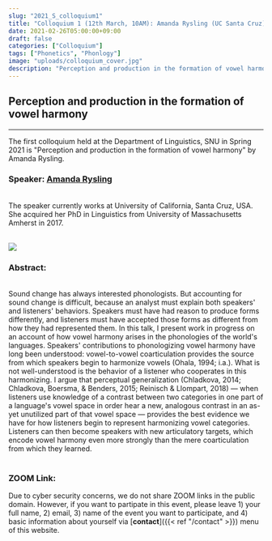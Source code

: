 ```yaml
---
slug: "2021_S_colloquium1"
title: "Colloquium 1 (12th March, 10AM): Amanda Rysling (UC Santa Cruz)"
date: 2021-02-26T05:00:00+09:00
draft: false
categories: ["Colloquium"]
tags: ["Phonetics", "Phonlogy"]
image: "uploads/colloquium_cover.jpg"
description: "Perception and production in the formation of vowel harmony by Amanda Rysling"
---
```


## Perception and production in the formation of vowel harmony

---

The first colloquium held at the Department of Linguistics, SNU in Spring 2021 is "Perception and production in the formation of vowel harmony" by Amanda Rysling.

### Speaker: <a class=intro-link href="https://rysling.sites.ucsc.edu/">Amanda Rysling</a>

<br/>
The speaker currently works at University of California, Santa Cruz, USA. She acquired her PhD in Linguistics from University of Massachusetts Amherst in 2017.
<br/><br/>

![ ](/profiles/Amanda_Rysling_image.jpg#floatleft)

### Abstract:

<br/>
Sound change has always interested phonologists. But accounting for sound change is difficult, because an analyst must explain both speakers' and listeners' behaviors. Speakers must have had reason to produce forms differently, and listeners must have accepted those forms as different from how they had represented them. In this talk, I present work in progress on an account of how vowel harmony arises in the phonologies of the world's languages. Speakers' contributions to phonologizing vowel harmony have long been understood: vowel-to-vowel coarticulation provides the source from which speakers begin to harmonize vowels (Ohala, 1994; i.a.). What is not well-understood is the behavior of a listener who cooperates in this harmonizing. I argue that perceptual generalization (Chladkova, 2014; Chladkova, Boersma, & Benders, 2015; Reinisch & Llompart, 2018) — when listeners use knowledge of a contrast between two categories in one part of a language's vowel space in order hear a new, analogous contrast in an as-yet unutilized part of that vowel space — provides the best evidence we have for how listeners begin to represent harmonizing vowel categories. Listeners can then become speakers with new articulatory targets, which encode vowel harmony even more strongly than the mere coarticulation from which they learned.
<br/><br/>

### ZOOM Link:

Due to cyber security concerns, we do not share ZOOM links in the public domain. However, if you want to partipate in this event, please leave 1) your full name, 2) email, 3) name of the event you want to participate, and 4) basic information about yourself via [**contact**]({{< ref "/contact" >}}) menu of this website.
